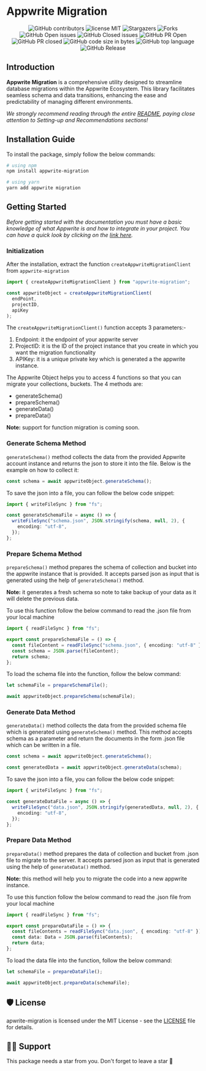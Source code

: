 # Appwrite Migration

<div align="center">

![GitHub contributors](https://img.shields.io/github/contributors/iMADi-ARCH/appwrite-migration?style=for-the-badge)
![license MIT](https://img.shields.io/github/license/iMADi-ARCH/appwrite-migration?style=for-the-badge)
![Stargazers](https://img.shields.io/github/stars/iMADi-ARCH/appwrite-migration?style=for-the-badge)
![Forks](https://img.shields.io/github/forks/iMADi-ARCH/appwrite-migration?style=for-the-badge)
![GitHub Open issues](https://img.shields.io/github/issues/iMADi-ARCH/appwrite-migration?style=for-the-badge)
![GitHub Closed issues](https://img.shields.io/github/issues-closed/iMADi-ARCH/appwrite-migration?style=for-the-badge)
![GitHub PR Open](https://img.shields.io/github/issues-pr/iMADi-ARCH/appwrite-migration?style=for-the-badge)
![GitHub PR closed](https://img.shields.io/github/issues-pr-closed/iMADi-ARCH/appwrite-migration?style=for-the-badge)
![GitHub code size in bytes](https://img.shields.io/github/languages/code-size/iMADi-ARCH/appwrite-migration?style=for-the-badge)
![GitHub top language](https://img.shields.io/github/languages/top/iMADi-ARCH/appwrite-migration?style=for-the-badge)
![GitHub Release](https://img.shields.io/github/v/release/iMADi-ARCH/appwrite-migration?style=for-the-badge)

</div>

## Introduction

**Appwrite Migration** is a comprehensive utility designed to streamline database migrations within the Appwrite Ecosystem. This library facilitates seamless schema and data transitions, enhancing the ease and predictability of managing different environments.

_We strongly recommend reading through the entire [README](README.md), paying close attention to Setting-up and Recommendations sections!_

## Installation Guide

To install the package, simply follow the below commands:

```bash
# using npm
npm install appwrite-migration

# using yarn
yarn add appwrite migration
```

## Getting Started

_Before getting started with the documentation you must have a basic knowledge of what Appwrite is and how to integrate in your project. You can have a quick look by clicking on the [link here](https://appwrite.io/docs/)._

### Initialization

After the installation, extract the function `createAppwriteMigrationClient` from `appwrite-migration`

```ts
import { createAppwriteMigrationClient } from "appwrite-migration";

const appwriteObject = createAppwriteMigrationClient(
  endPoint,
  projectID,
  apiKey
);
```

The `createAppwriteMigrationClient()` function accepts 3 parameters:-

1. Endpoint: it the endpoint of your appwrite server
2. ProjectID: it is the ID of the project instance that you create in which you want the migration functionality
3. APIKey: it is a unique private key which is generated a the appwrite instance.

The Appwrite Object helps you to access 4 functions so that you can migrate your collections, buckets. The 4 methods are:

- generateSchema()
- prepareSchema()
- generateData()
- prepareData()

**Note:** support for function migration is coming soon.

### Generate Schema Method

`generateSchema()` method collects the data from the provided Appwrite account instance and returns the json to store it into the file. Below is the example on how to collect it:

```ts
const schema = await appwriteObject.generateSchema();
```

To save the json into a file, you can follow the below code snippet:

```ts
import { writeFileSync } from "fs";

const generateSchemaFile = async () => {
  writeFileSync("schema.json", JSON.stringify(schema, null, 2), {
    encoding: "utf-8",
  });
};
```

### Prepare Schema Method

`prepareSchema()` method prepares the schema of collection and bucket into the appwrite instance that is provided. It accepts parsed json as input that is generated using the help of `generateSchema()` method.

**Note:** it generates a fresh schema so note to take backup of your data as it will delete the previous data.

To use this function follow the below command to read the .json file from your local machine

```ts
import { readFileSync } from "fs";

export const prepareSchemaFile = () => {
  const fileContent = readFileSync("schema.json", { encoding: "utf-8" });
  const schema = JSON.parse(fileContent);
  return schema;
};
```

To load the schema file into the function, follow the below command:

```ts
let schemaFile = prepareSchemaFile();

await appwriteObject.prepareSchema(schemaFile);
```

### Generate Data Method

`generateData()` method collects the data from the provided schema file which is generated using `generateSchema()` method. This method accepts schema as a parameter and return the documents in the form .json file which can be written in a file.

```ts
const schema = await appwriteObject.generateSchema();

const generatedData = await appwriteObject.generateData(schema);
```

To save the json into a file, you can follow the below code snippet:

```ts
import { writeFileSync } from "fs";

const generateDataFile = async () => {
  writeFileSync("data.json", JSON.stringify(generatedData, null, 2), {
    encoding: "utf-8",
  });
};
```

### Prepare Data Method

`prepareData()` method prepares the data of collection and bucket from .json file to migrate to the server. It accepts parsed json as input that is generated using the help of `generateData()` method.

**Note:** this method will help you to migrate the code into a new appwrite instance.

To use this function follow the below command to read the .json file from your local machine

```ts
import { readFileSync } from "fs";

export const prepareDataFile = () => {
  const fileContents = readFileSync("data.json", { encoding: "utf-8" });
  const data: Data = JSON.parse(fileContents);
  return data;
};
```

To load the data file into the function, follow the below command:

```ts
let schemaFile = prepareDataFile();

await appwriteObject.prepareData(schemaFile);
```

## 🛡️ License

apwrite-migration is licensed under the MIT License - see the [LICENSE](Licence) file for details.

## 🙏🏽 Support

This package needs a star️ from you. Don't forget to leave a star 🌟
